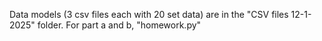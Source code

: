 Data models (3 csv files each with 20 set data) are in the "CSV files 12-1-2025" folder.
For part a and b, "homework.py"  
